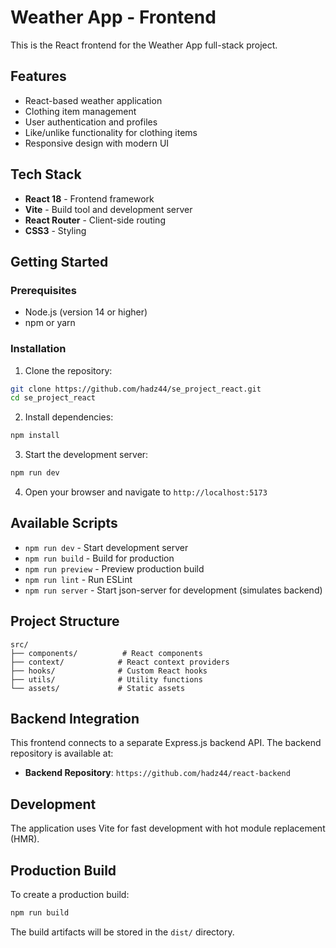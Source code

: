# Weather App - Frontend

This is the React frontend for the Weather App full-stack project.

## Features

- React-based weather application
- Clothing item management
- User authentication and profiles
- Like/unlike functionality for clothing items
- Responsive design with modern UI

## Tech Stack

- **React 18** - Frontend framework
- **Vite** - Build tool and development server
- **React Router** - Client-side routing
- **CSS3** - Styling

## Getting Started

### Prerequisites

- Node.js (version 14 or higher)
- npm or yarn

### Installation

1. Clone the repository:
```bash
git clone https://github.com/hadz44/se_project_react.git
cd se_project_react
```

2. Install dependencies:
```bash
npm install
```

3. Start the development server:
```bash
npm run dev
```

4. Open your browser and navigate to `http://localhost:5173`

## Available Scripts

- `npm run dev` - Start development server
- `npm run build` - Build for production
- `npm run preview` - Preview production build
- `npm run lint` - Run ESLint
- `npm run server` - Start json-server for development (simulates backend)

## Project Structure

```
src/
├── components/          # React components
├── context/            # React context providers
├── hooks/              # Custom React hooks
├── utils/              # Utility functions
└── assets/             # Static assets
```

## Backend Integration

This frontend connects to a separate Express.js backend API. The backend repository is available at:
- **Backend Repository**: `https://github.com/hadz44/react-backend`

## Development

The application uses Vite for fast development with hot module replacement (HMR).

## Production Build

To create a production build:

```bash
npm run build
```

The build artifacts will be stored in the `dist/` directory.
